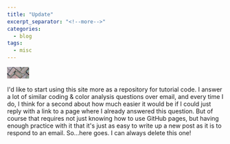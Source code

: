 ```yaml
---
title: "Update"
excerpt_separator: "<!--more-->"
categories:
  - blog
tags:
  - misc
---
```


<img src="../images/plant_macro/IMG_4904.JPG" style="zoom:5%;" />

<!--more-->

I'd like to start using this site more as a repository for tutorial code. I answer a lot of similar coding & color analysis questions over email, and every time I do, I think for a second about how much easier it would be if I could just reply with a link to a page where I already answered this question. But of course that requires not just knowing how to use GitHub pages, but having enough practice with it that it's just as easy to write up a new post as it is to respond to an email. So...here goes. I can always delete this one!